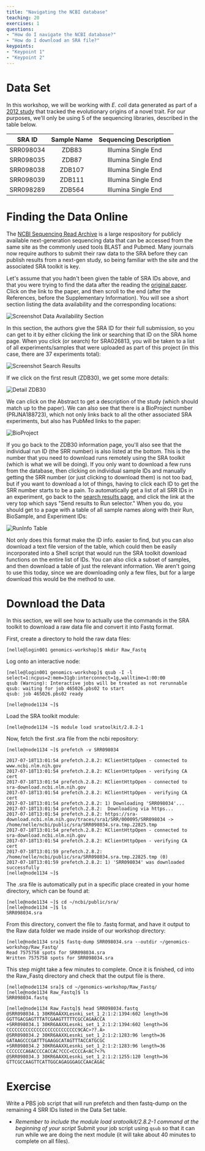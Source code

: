 ```yaml
---
title: "Navigating the NCBI database"
teaching: 20
exercises: 1
questions:
- "How do I navigate the NCBI database?"
- "How do I download an SRA file?"
keypoints:
- "Keypoint 1"
- "Keypoint 2"
---
```


# Data Set
In this workshop, we will be working with *E. coli* data generated as part of a [2012 study](https://www.nature.com/nature/journal/v489/n7417/full/nature11514.html) that tracked the evolutionary origins of a novel trait.  For our purposes, we'll only be using 5 of the sequencing libraries, described in the table below.

| SRA ID | Sample Name | Sequencing Description |
|--------|:-----------:|:----------------------:|
| SRR098034 | ZDB83 | Illumina Single End |
| SRR098035 | ZDB87 | Illumina Single End |
| SRR098038 | ZDB107 | Illumina Single End |
| SRR098039 | ZDB111 | Illumina Single End |
| SRR098289 | ZDB564 | Illumina Single End |

# Finding the Data Online
The [NCBI Sequencing Read Archive](https://www.ncbi.nlm.nih.gov/sra) is a large respository for publicly available next-generation sequencing data that can be accessed from the same site as the commonly used tools BLAST and Pubmed.  Many journals now require authors to submit their raw data to the SRA before they can publish results from a next-gen study, so being familiar with the site and the associated SRA toolkit is key.

Let's assume that you hadn't been given the table of SRA IDs above, and that you were trying to find the data after the reading the [original paper](https://www.nature.com/nature/journal/v489/n7417/full/nature11514.html).  Click on the link to the paper, and then scroll to the end (after the References, before the Supplementary Information).  You will see a short section listing the data availability and the corresponding locations:

![Screenshot Data Availability Section](../fig/dataAvail.png)

In this section, the authors give the SRA ID for their full submission, so you can get to it by either clicking the link or searching that ID on the SRA home page.  When you click (or search) for SRA026813, you will be taken to a list of all experiments/samples that were uploaded as part of this project (in this case, there are 37 experiments total):

![Screenshot Search Results](../fig/searchRes.png)

If we click on the first result (ZDB30), we get some more details:

![Detail ZDB30](../fig/ZDB30.png)

We can click on the Abstract to get a description of the study (which should match up to the paper).  We can also see that there is a BioProject number (PRJNA188723), which not only links back to all the other associated SRA experiments, but also has PubMed links to the paper:

![BioProject](../fig/BioProj.png)

If you go back to the ZDB30 information page, you'll also see that the individual run ID (the SRR number) is also listed at the bottom.  This is the number that you need to download runs remotely using the SRA toolkit (which is what we will be doing).  If you only want to download a few runs from the database, then clicking on individual sample IDs and manually getting the SRR number (or just clicking to download them) is not too bad, but if you want to download a lot of things, having to click each ID to get the SRR number starts to be a pain.  To automatically get a list of all SRR IDs in an experiment, go back to the [search results page](https://www.ncbi.nlm.nih.gov/sra?term=SRA026813), and click the link at the very top which says "Send results to Run selector."  When you do, you should get to a page with a table of all sample names along with their Run, BioSample, and Experiment IDs:

![RunInfo Table](../fig/runInfo.png)

Not only does this format make the ID info. easier to find, but you can also download a text file version of the table, which could then be easily incorporated into a Shell script that would run the SRA toolkit download functions on the entire list of IDs.  You can also click a subset of samples, and then download a table of just the relevant information.  We aren't going to use this today, since we are downloading only a few files, but for a large download this would be the method to use. 

# Download the Data
In this section, we will see how to actually use the commands in the SRA toolkit to download a raw data file and convert it into Fastq format.

First, create a directory to hold the raw data files:
~~~
[nelle@login001 genomics-workshop]$ mkdir Raw_Fastq
~~~

Log onto an interactive node:
~~~
[nelle@login001 genomics-workshop]$ qsub -I -l select=1:ncpus=2:mem=31gb:interconnect=1g,walltime=1:00:00
qsub (Warning): Interactive jobs will be treated as not rerunnable
qsub: waiting for job 465026.pbs02 to start
qsub: job 465026.pbs02 ready

[nelle@node1134 ~]$
~~~

Load the SRA toolkit module:
~~~ 
[nelle@node1134 ~]$ module load sratoolkit/2.8.2-1
~~~

Now, fetch the first .sra file from the ncbi repository:
~~~
[nelle@node1134 ~]$ prefetch -v SRR098034

2017-07-18T13:01:54 prefetch.2.8.2: KClientHttpOpen - connected to www.ncbi.nlm.nih.gov
2017-07-18T13:01:54 prefetch.2.8.2: KClientHttpOpen - verifying CA cert
2017-07-18T13:01:54 prefetch.2.8.2: KClientHttpOpen - connected to sra-download.ncbi.nlm.nih.gov
2017-07-18T13:01:54 prefetch.2.8.2: KClientHttpOpen - verifying CA cert
2017-07-18T13:01:54 prefetch.2.8.2: 1) Downloading 'SRR098034'...
2017-07-18T13:01:54 prefetch.2.8.2:  Downloading via https...
2017-07-18T13:01:54 prefetch.2.8.2: https://sra-download.ncbi.nlm.nih.gov/traces/sra1/SRR/000095/SRR098034 -> /home/nelle/ncbi/public/sra/SRR098034.sra.tmp.22825.tmp
2017-07-18T13:01:54 prefetch.2.8.2: KClientHttpOpen - connected to sra-download.ncbi.nlm.nih.gov
2017-07-18T13:01:54 prefetch.2.8.2: KClientHttpOpen - verifying CA cert
2017-07-18T13:01:59 prefetch.2.8.2: /home/nelle/ncbi/public/sra/SRR098034.sra.tmp.22825.tmp (0)
2017-07-18T13:01:59 prefetch.2.8.2: 1) 'SRR098034' was downloaded successfully
[nelle@node1134 ~]$
~~~

The .sra file is automatically put in a specific place created in your home directory, which can be found at:
~~~
[nelle@node1134 ~]$ cd ~/ncbi/public/sra/
[nelle@node1134 ~]$ ls
SRR098034.sra
~~~

From this directory, convert the file to .fastq format, and have it output to the Raw data folder we made inside of our workshop directory:
~~~
[nelle@node1134 sra]$ fastq-dump SRR098034.sra --outdir ~/genomics-workshop/Raw_Fastq/
Read 7575758 spots for SRR098034.sra
Written 7575758 spots for SRR098034.sra
~~~

This step might take a few minutes to complete.  Once it is finished, cd into the Raw_Fastq directory and check that the output file is there.

~~~
[nelle@node1134 sra]$ cd ~/genomics-workshop/Raw_Fastq/
[nelle@node1134 Raw_Fastq]$ ls
SRR098034.fastq
~~~

~~~
[nelle@node1134 Raw_Fastq]$ head SRR098034.fastq
@SRR098034.1 30KR6AAXXLesnki_set_1_2:1:2:1394:602 length=36
GGTTGACGAGTTTATCGAAGTTTTTCGCCAGAACCA
+SRR098034.1 30KR6AAXXLesnki_set_1_2:1:2:1394:602 length=36
CCCCCCCCCCCCCCCCCCCCCCCCCC9CAC>??.A>
@SRR098034.2 30KR6AAXXLesnki_set_1_2:1:2:1283:96 length=36
GATAAGCCCGATTTGAAGGCATAGTTTACCATGCGC
+SRR098034.2 30KR6AAXXLesnki_set_1_2:1:2:1283:96 length=36
CCCCCCCA6ACCCCACCAC?CCC<CCCCA<AC?<?%
@SRR098034.3 30KR6AAXXLesnki_set_1_2:1:2:1255:120 length=36
GTTCGCCAAGTTCATTGGCAGAGGGAGCCAACAGAC
~~~

# Exercise
Write a PBS job script that will run prefetch and then fastq-dump on the remaining 4 SRR IDs listed in the Data Set table. 
*	_Remember to include the module load sratoolkit/2.8.2-1 command at the beginning of your script_
Submit your job script using `qsub` so that it can run while we are doing the next module (it will take about 40 minutes to complete on all files). 
